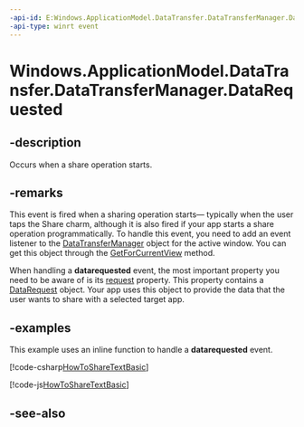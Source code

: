 ```yaml
---
-api-id: E:Windows.ApplicationModel.DataTransfer.DataTransferManager.DataRequested
-api-type: winrt event
---
```


<!-- Event syntax
public event Windows.Foundation.TypedEventHandler DataRequested<Windows.ApplicationModel.DataTransfer.DataTransferManager,  Windows.ApplicationModel.DataTransfer.DataRequestedEventArgs>
-->

# Windows.ApplicationModel.DataTransfer.DataTransferManager.DataRequested

## -description
Occurs when a share operation starts.

## -remarks
This event is fired when a sharing operation starts— typically when the user taps the Share charm, although it is also fired if your app starts a share operation programmatically. To handle this event, you need to add an event listener to the [DataTransferManager](datatransfermanager.md) object for the active window. You can get this object through the [GetForCurrentView](datatransfermanager_getforcurrentview.md) method.

When handling a **datarequested** event, the most important property you need to be aware of is its [request](datarequestedeventargs_request.md) property. This property contains a [DataRequest](datarequest.md) object. Your app uses this object to provide the data that the user wants to share with a selected target app.



## -examples
This example uses an inline function to handle a **datarequested** event.



[!code-csharp[HowToShareTextBasic](../windows.applicationmodel.datatransfer/code/ShareMainBeta/cs/ShareText.xaml.cs#SnippetHowToShareTextBasic)]

[!code-js[HowToShareTextBasic](../windows.applicationmodel.datatransfer/code/ShareMainBeta/javascript/js/ShareText.js#SnippetHowToShareTextBasic)]

## -see-also
